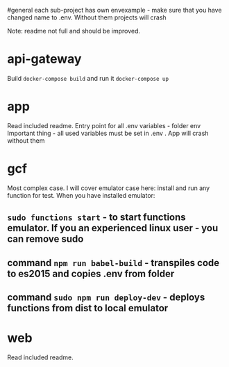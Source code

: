 #general
each sub-project has own envexample - make sure that you have changed name to .env. Without them projects will crash

Note: readme not full and should be improved.
# api-gateway
Build ```docker-compose build``` and run it ```docker-compose up```
# app
Read included readme. 
Entry point for all .env variables - folder env
Important thing - all used variables must be set in .env . App will crash without them
# gcf
Most complex case. I will cover emulator case here: install and run any function for test.
When you have installed emulator:
## ```sudo functions start``` - to start functions emulator. If you an experienced linux user - you can remove sudo
## command ```npm run babel-build``` - transpiles code to es2015 and copies .env from folder
## command ```sudo npm run deploy-dev``` - deploys functions from dist to local emulator
# web
Read included readme. 
